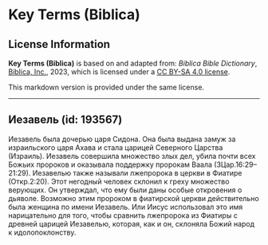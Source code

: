 # Key Terms (Biblica)

## License Information

**Key Terms (Biblica)** is based on and adapted from: _Biblica Bible Dictionary_, [Biblica, Inc.](https://www.biblica.com/), 2023, which is licensed under a [CC BY-SA 4.0 license](https://creativecommons.org/licenses/by-sa/4.0/legalcode.en).

This markdown version is provided under the same license.



--------------------------------

## Иезавель (id: 193567)

Иезавель была дочерью царя Сидона. Она была выдана замуж за израильского царя Ахава и стала царицей Северного Царства (Израиль). Иезавель совершила множество злых дел, убила почти всех Божьих пророков и оказывала поддержку пророкам Ваала (3Цар.16:29–21:29\). Иезавелью также называли лжепророка в церкви в Фиатире (Откр.2:20\). Этот негодный человек склонил к греху множество верующих. Он утверждал, что ему были даны особые откровения о дьяволе. Возможно этим пророком в фиатирской церкви действительно была женщина по имени Иезавель. Или Иисус использовал это имя нарицательно для того, чтобы сравнить лжепророка из Фиатиры с древней царицей Иезавелью, которая, как и он, склоняла Божий народ к идолопоклонству.


